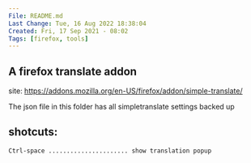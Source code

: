 ```yaml
---
File: README.md
Last Change: Tue, 16 Aug 2022 18:38:04
Created: Fri, 17 Sep 2021 - 08:02
Tags: [firefox, tools]
---
```


## A firefox translate addon
site: https://addons.mozilla.org/en-US/firefox/addon/simple-translate/

The json file in this folder has all simpletranslate settings backed up

## shotcuts:

    Ctrl-space ...................... show translation popup


